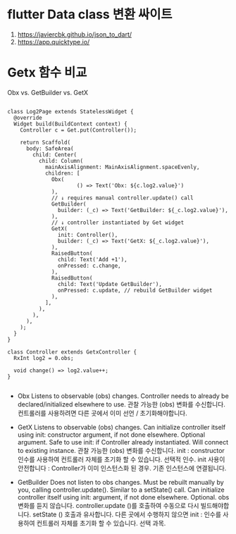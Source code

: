 # flutter Data class 변환 싸이트
1. https://javiercbk.github.io/json_to_dart/
2. https://app.quicktype.io/



# Getx 함수 비교 
Obx vs. GetBuilder vs. GetX

<pre><code>
class Log2Page extends StatelessWidget {
  @override
  Widget build(BuildContext context) {
    Controller c = Get.put(Controller());

    return Scaffold(
      body: SafeArea(
        child: Center(
          child: Column(
            mainAxisAlignment: MainAxisAlignment.spaceEvenly,
            children: [
              Obx(
                      () => Text('Obx: ${c.log2.value}')
              ),
              // ↓ requires manual controller.update() call
              GetBuilder<Controller>(
                builder: (_c) => Text('GetBuilder: ${_c.log2.value}'),
              ),
              // ↓ controller instantiated by Get widget
              GetX<Controller>(
                init: Controller(),
                builder: (_c) => Text('GetX: ${_c.log2.value}'),
              ),
              RaisedButton(
                child: Text('Add +1'),
                onPressed: c.change,
              ),
              RaisedButton(
                child: Text('Update GetBuilder'),
                onPressed: c.update, // rebuild GetBuilder widget
              ),
            ],
          ),
        ),
      ),
    );
  }
}

class Controller extends GetxController {
  RxInt log2 = 0.obs;

  void change() => log2.value++;
}

</code></pre>

* Obx
Listens to observable (obs) changes. Controller needs to already be declared/initialized elsewhere to use.
관찰 가능한 (obs) 변화를 수신합니다. 컨트롤러를 사용하려면 다른 곳에서 이미 선언 / 초기화해야합니다.

* GetX
Listens to observable (obs) changes. Can initialize controller itself using init: constructor argument, if not done elsewhere. Optional argument. Safe to use init: if Controller already instantiated. Will connect to existing instance.
관찰 가능한 (obs) 변화를 수신합니다. init : constructor 인수를 사용하여 컨트롤러 자체를 초기화 할 수 있습니다.
선택적 인수. init 사용이 안전합니다 : Controller가 이미 인스턴스화 된 경우. 기존 인스턴스에 연결됩니다.

* GetBuilder
Does not listen to obs changes. Must be rebuilt manually by you, calling controller.update(). Similar to a setState() call. Can initialize controller itself using init: argument, if not done elsewhere. Optional.
obs 변화를 듣지 않습니다. controller.update ()를 호출하여 수동으로 다시 빌드해야합니다. setState () 호출과 유사합니다.
다른 곳에서 수행하지 않으면 init : 인수를 사용하여 컨트롤러 자체를 초기화 할 수 있습니다. 선택 과목.


